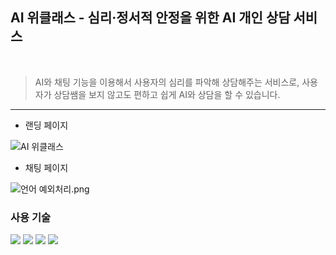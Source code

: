 
## AI 위클래스 - 심리·정서적 안정을 위한 AI 개인 상담 서비스

<br>

> AI와 채팅 기능을 이용해서 사용자의 심리를 파악해 상담해주는 서비스로,
> 사용자가 상담쌤을 보지 않고도 편하고 쉽게 AI와 상담을 할 수 있습니다.</p>

----

- 랜딩 페이지

![AI 위클래스](https://github.com/user-attachments/assets/50ce0aae-74e7-41d0-9981-5ed26f9c464a)

- 채팅 페이지

![언어 예외처리.png](https://github.com/user-attachments/assets/e1443cb0-80e9-4fcd-890a-29bf6d9dd61c)

### 사용 기술
<a href="https://nestjs.com/"><img src="https://img.shields.io/badge/OpenAI-412991?style=for-the-badge&logo=OpenAI&logoColor=white"/></a>
<a href=""><img src="https://img.shields.io/badge/React-61DAFB?style=for-the-badge&logo=React&logoColor=white"/></a>
<a href="https://nestjs.com/"><img src="https://img.shields.io/badge/NestJS-E0234E?style=for-the-badge&logo=NestJS&logoColor=white"/></a>
<a href=""><img src="https://img.shields.io/badge/figma-F24E1E?style=for-the-badge&logo=figma&logoColor=white"/></a>
